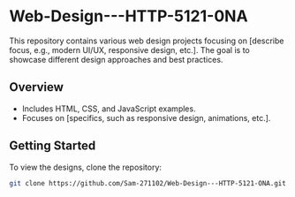 # Web-Design---HTTP-5121-0NA
This repository contains various web design projects focusing on [describe focus, e.g., modern UI/UX, responsive design, etc.]. The goal is to showcase different design approaches and best practices.

## Overview

- Includes HTML, CSS, and JavaScript examples.
- Focuses on [specifics, such as responsive design, animations, etc.].

## Getting Started

To view the designs, clone the repository:

```bash
git clone https://github.com/Sam-271102/Web-Design---HTTP-5121-ONA.git
